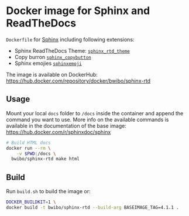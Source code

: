 # Docker image for Sphinx and ReadTheDocs

`Dockerfile` for [Sphinx](https://www.sphinx-doc.org/en/master/) including following extensions:

* Sphinx ReadTheDocs Theme: [`sphinx_rtd_theme`](https://github.com/readthedocs/sphinx_rtd_theme)
* Copy burron [`sphinx_copybutton`](https://github.com/executablebooks/sphinx-copybutton)
* Sphinx emojies [`sphinxemoji`](https://github.com/sphinx-contrib/emojicodes)

The image is available on DockerHub: https://hub.docker.com/repository/docker/bwibo/sphinx-rtd

## Usage

Mount your local `docs` folder to `/docs` inside the container and append the command you want to use.
More info on the available commands is available in the documentation of the base image:
https://hub.docker.com/r/sphinxdoc/sphinx

```bash
# Build HTML docs
docker run --rm \
    -v $PWD:/docs \
  bwibo/sphinx-rtd make html
```

## Build

Run `build.sh` to build the image or:

```bash
DOCKER_BUILDKIT=1 \
docker build -t bwibo/sphinx-rtd --build-arg BASEIMAGE_TAG=4.1.1 .
```
